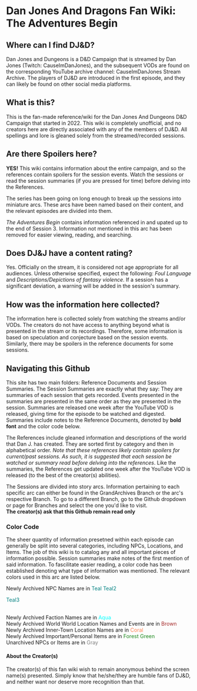 # Dan Jones And Dragons Fan Wiki: The Adventures Begin

## Where can I find DJ&D?

Dan Jones and Dungeons is a D&D Campaign that is streamed by Dan Jones (Twitch: CauseImDanJones), and the subsequent VODs are found on the corresponding YouTube archive channel: CauseImDanJones Stream Archive. The players of DJ&D are introduced in the first episode, and they can likely be found on other social media platforms.

## What is this?

This is the fan-made reference/wiki for the Dan Jones And Dungeons D&D Campaign that started in 2022. This wiki is completely unofficial, and no creators here are directly associated with any of the members of DJ&D. All spellings and lore is gleaned solely from the streamed/recorded sessions.

## Are there Spoilers here?

**YES!** This wiki contains information about the entire campaign, and so the references contain spoilers for the session events. Watch the sessions or read the session summaries (if you are pressed for time) before delving into the References.

The series has been going on long enough to break up the sessions into miniature arcs. These arcs have been named based on their content, and the relevant episodes are divided into them.

*The Adventures Begin* contains information referenced in and upated up to the end of Session 3. Information not mentioned in this arc has been removed for easier viewing, reading, and searching.

## Does DJ&J have a content rating?

Yes. Officially on the stream, it is considered not age appropriate for all audiences. Unless otherwise specified, expect the following: *Foul Language* and *Descriptions/Depictions of fantasy violence*. If a session has a significant deviation, a warning will be added in the session's summary.

## How was the information here collected?

The information here is collected solely from watching the streams and/or VODs. The creators do not have access to anything beyond what is presented in the stream or its recordings. Therefore, some information is based on speculation and conjecture based on the session events. Similarly, there may be spoilers in the reference documents for some sessions. 

## Navigating this Github

This site has two main folders: Reference Documents and Session Summaries. The Session Summaries are exactly what they say: They are summaries of each session that gets recorded. Events presented in the summaries are presented in the same order as they are presented in the session. Summaries are released one week after the YouTube VOD is released, giving time for the episode to be watched and digested. Summaries include notes to the Reference Documents, denoted by **bold font** and the color code below. 

The References include gleaned information and descriptions of the world that Dan J. has created. They are sorted first by category and then in alphabetical order. *Note that these references likely contain spoilers for current/past sessions. As such, it is suggested that each session be watched or summary read before delving into the references*. Like the summaries, the References get updated one week after the YouTube VOD is released (to the best of the creator(s) abilities).

The Sessions are divided into story arcs. Information pertaining to each specific arc can either be found in the GrandArchives Branch or the arc's respective Branch. To go to a different Branch, go to the Github dropdown or page for Branches and select the one you'd like to visit.
<br>**The creator(s) ask that this Github remain read only**

### Color Code

The sheer quantity of information presetned within each episode can generally be split into several categories, including NPCs, Locations, and Items. The job of this wiki is to catalog any and all important pieces of information possible. Session summaries make notes of the first mention of said information. To fascilitate easier reading, a color code has been established denoting what type of information was mentioned. The relevant colors used in this arc are listed below.

Newly Archived NPC Names are in <span style="color:teal;">Teal</span>   <font color = "teal">Teal2</font>   <p style="color:teal;">Teal3</p>
<br>
Newly Archived Faction Names are in <span style="color:aqua">Aqua</span>
<br>
Newly Archived World World Location Names and Events are in <span style="color:brown">Brown</span>
<br>
Newly Archived Inner-Town Location Names are in <span style="color:coral">Coral</span>
<br>
Newly Archived Important/Personal Items are in <span style="color:forestgreen">Forest Green</span>
<br>
Unarchived NPCs or Items are in <span style="color:gray">Gray</span>
<br>

#### About the Creator(s)

The creator(s) of this fan wiki wish to remain anonymous behind the screen name(s) presented. Simply know that he/she/they are humble fans of DJ&D, and neither want nor deserve more recognition than that.
